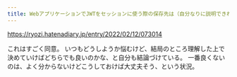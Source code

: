 ```yaml
---
title: WebアプリケーションでJWTをセッションに使う際の保存先は（自分なりに説明できれば）どちらでもよいと思います - 日々量産
---
```


https://ryozi.hatenadiary.jp/entry/2022/02/12/073014

これはすごく同意。
いつもどうしようか悩むけど、結局のところ理解した上で決めていけばどちらでも良いのかな、と自分も結論づけている。
一番良くないのは、よく分からないけどこうしておけば大丈夫そう、という状況。
